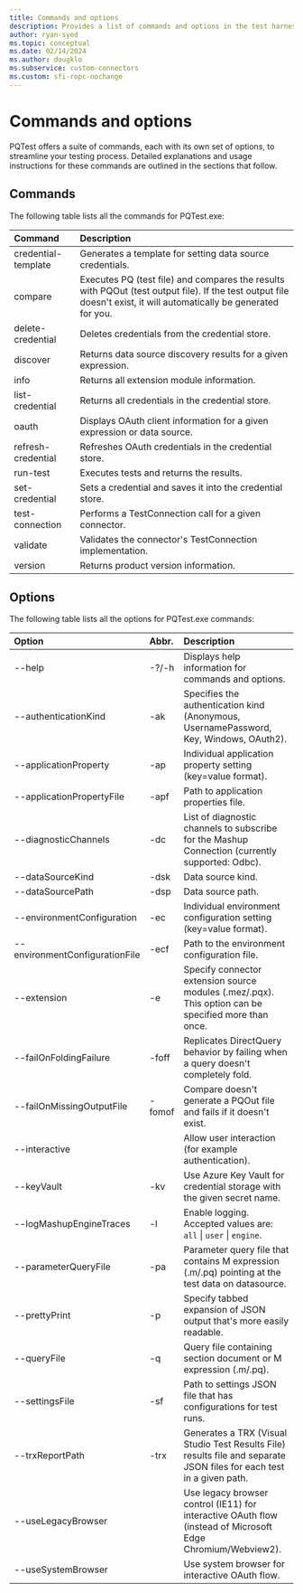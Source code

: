 ```yaml
---
title: Commands and options
description: Provides a list of commands and options in the test harness
author: ryan-syed
ms.topic: conceptual
ms.date: 02/14/2024
ms.author: dougklo
ms.subservice: custom-connectors
ms.custom: sfi-ropc-nochange
---
```


# Commands and options

PQTest offers a suite of commands, each with its own set of options, to streamline your testing process. Detailed explanations and usage instructions for these commands are outlined in the sections that follow.

## Commands

The following table lists all the commands for PQTest.exe:

| Command             | Description                                                                                                                                                       |
| :------------------ | :-----------------------------------------------------------------------------------------------------------------------------------------------------------------|
| credential-template | Generates a template for setting data source credentials.                                                                                                         |
| compare             | Executes PQ (test file) and compares the results with PQOut (test output file). If the test output file doesn't exist, it will automatically be generated for you.|
| delete-credential   | Deletes credentials from the credential store.                                                                                                                    |
| discover            | Returns data source discovery results for a given expression.                                                                                                     |
| info                | Returns all extension module information.                                                                                                                         |
| list-credential     | Returns all credentials in the credential store.                                                                                                                  |
| oauth               | Displays OAuth client information for a given expression or data source.                                                                                          |
| refresh-credential  | Refreshes OAuth credentials in the credential store.                                                                                                              |
| run-test            | Executes tests and returns the results.                                                                                                                           |
| set-credential      | Sets a credential and saves it into the credential store.                                                                                                         |
| test-connection     | Performs a TestConnection call for a given connector.                                                                                                             |
| validate            | Validates the connector's TestConnection implementation.                                                                                                          |
| version             | Returns product version information.                                                                                                                              |

## Options

The following table lists all the options for PQTest.exe commands:

| Option                         | Abbr. | Description                                                                                                             |
| :----------------------------- | :---- | :-----------------------------------------------------------------------------------------------------------------------|
| --help                         | -?/-h | Displays help information for commands and options.                                                                     |
| --authenticationKind           | -ak   | Specifies the authentication kind (Anonymous, UsernamePassword, Key, Windows, OAuth2).                                  |
| --applicationProperty          | -ap   | Individual application property setting (key=value format).                                                             |
| --applicationPropertyFile      | -apf  | Path to application properties file.                                                                                    |
| --diagnosticChannels           | -dc   | List of diagnostic channels to subscribe for the Mashup Connection (currently supported: Odbc).                         |
| --dataSourceKind               | -dsk  | Data source kind.                                                                                                       |
| --dataSourcePath               | -dsp  | Data source path.                                                                                                       |
| --environmentConfiguration     | -ec   | Individual environment configuration setting (key=value format).                                                        |
| --environmentConfigurationFile | -ecf  | Path to the environment configuration file.                                                                             |
| --extension                    | -e    | Specify connector extension source modules (.mez/.pqx).<br>This option can be specified more than once.                 |
| --failOnFoldingFailure         | -foff | Replicates DirectQuery behavior by failing when a query doesn't completely fold.                                        |
| --failOnMissingOutputFile      | -fomof| Compare doesn't generate a PQOut file and fails if it doesn't exist.                                                    |
| --interactive                  |       | Allow user interaction (for example authentication).                                                                    |
| --keyVault                     | -kv   | Use Azure Key Vault for credential storage with the given secret name.                                                  |
| --logMashupEngineTraces        | -l    | Enable logging. Accepted values are: `all` \| `user` \| `engine`.                                                       |
| --parameterQueryFile           | -pa   | Parameter query file that contains M expression (.m/.pq) pointing at the test data on datasource.                       |
| --prettyPrint                  | -p    | Specify tabbed expansion of JSON output that's more easily readable.                                                    |
| --queryFile                    | -q    | Query file containing section document or M expression (.m/.pq).                                                        |
| --settingsFile                 | -sf   | Path to settings JSON file that has configurations for test runs.                                                       |
| --trxReportPath                | -trx  | Generates a TRX (Visual Studio Test Results File) results file and separate JSON files for each test in a given path.   |
| --useLegacyBrowser             |       | Use legacy browser control (IE11) for interactive OAuth flow (instead of Microsoft Edge Chromium/Webview2).             |
| --useSystemBrowser             |       | Use system browser for interactive OAuth flow.                                                                          |
